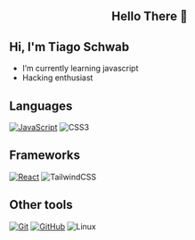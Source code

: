 <h2 align="center">Hello There  🧙</h2>

## Hi, I'm Tiago Schwab


- I’m currently learning javascript
- Hacking enthusiast

## Languages

[![JavaScript](https://img.shields.io/badge/JavaScript-0D1117?style=for-the-badge&logo=javascript&logoColor=white)](https://www.javascript.com/)
![CSS3](https://img.shields.io/badge/css3-0D1117.svg?style=for-the-badge&logo=css3&logoColor=white)

## Frameworks

[![React](https://img.shields.io/badge/React-0D1117?style=for-the-badge&logo=react&logoColor=white)](https://reactjs.org/)
![TailwindCSS](https://img.shields.io/badge/tailwindcss-0D1117.svg?style=for-the-badge&logo=tailwind-css&logoColor=white)

## Other tools

[![Git](https://img.shields.io/badge/Git-0D1117?style=for-the-badge&logo=git&logoColor=white)](https://git-scm.com/)
[![GitHub](https://img.shields.io/badge/GitHub-0D1117?style=for-the-badge&logo=github&logoColor=white)](https://github.com)
![Linux](https://img.shields.io/badge/Linux-0D1117?style=for-the-badge&logo=linux&logoColor=white)
